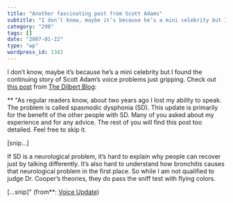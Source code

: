 ```yaml
---
title: "Another fascinating post from Scott Adams"
subtitle: "I don’t know, maybe it’s because he’s a mini celebrity but I found the"
category: "298"
tags: []
date: "2007-01-22"
type: "wp"
wordpress_id: 1342
---
```

I don’t know, maybe it’s because he’s a mini celebrity but I found the 
 continuing story of Scott Adam’s voice problems just gripping. Check out [this 
 post](http://dilbertblog.typepad.com/the_dilbert_blog/2007/01/voice_update_1.html) from [The 
 Dilbert Blog](http://dilbertblog.typepad.com/the_dilbert_blog/):

** "As regular readers know, about two years ago I lost my ability to 
 speak. The problem is called spasmodic dysphonia (SD). This update is 
 primarily for the benefit of the other people with SD. Many of you asked 
 about my experience and for any advice. The rest of you will find this 
 post too detailed. Feel free to skip it.

 [snip…] 

 If SD is a neurological problem, it’s hard to explain why people can 
 recover just by talking differently. It’s also hard to understand how 
 bronchitis causes that neurological problem in the first place. So 
 while I am not qualified to judge Dr. Cooper’s theories, they do pass 
 the sniff test with flying colors. 

 […snip]" (from**: [Voice 
 Update](http://dilbertblog.typepad.com/the_dilbert_blog/2007/01/voice_update_1.html))